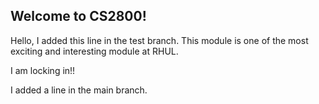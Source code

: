 ## Welcome to CS2800!

Hello, I added this line in the test branch.
This module is one of the most exciting and interesting module at RHUL.

I am locking in!!

I added a line in the main branch.
